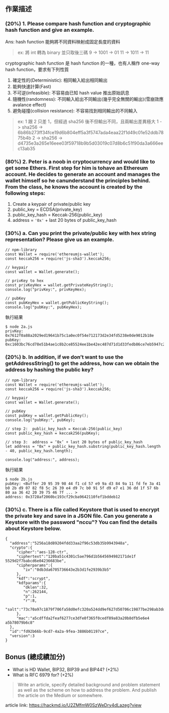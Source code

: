## 作業描述

### (20%) 1. Please compare hash function and cryptographic hash function and give an example.

Ans: 
hash function 能夠將不同資料映射成固定長度的資料 

> ex: 將 int 轉為 binary 並只取後三碼
> 9 -> 1001 -> 01
> 11 -> 1011 -> 11

cryptographic hash function 是 hash function 的一種，也有人稱作 one-way hash function，要求有下列性質
   
 1. 確定性的(Deterministic): 相同輸入給出相同輸出
 2. 能夠快速計算(Fast)
 3. 不可逆(infeasible): 不容易由已知 hash value 推出原始訊息 
 4. 隨機性(randomness): 不同輸入給出不同輸出(幾乎完全無關的輸出)(雪崩效應 avalance effect) 
 5. 避免碰撞(collision resistance): 不容易找到相同輸出的不同輸入
 
> ex: 1 跟 2 只差 1，但經過 sha256 後不但輸出不同，且兩輸出差異極大
> 1 -> sha256 -> 6b86b273ff34fce19d6b804eff5a3f5747ada4eaa22f1d49c01e52ddb7875b4b
> 2 -> sha256 -> d4735e3a265e16eee03f59718b9b5d03019c07d8b6c51f90da3a666eec13ab35


### (80%) 2. Peter is a noob in cryptocurrency and would like to get some Ethers. First step for him is tohave an Ethereum account. He decides to generate an account and manages the wallet himself so he canunderstand the principles behind. From the class, he knows the account is created by the following steps:

  1.	Create a keypair of private/public key
  2.	public_key = ECDSA(private_key) 
  3.	public_key_hash = Keccak-256(public_key)
  4.	address = `'0x'` + last 20 bytes of public_key_hash



### (30%) a. Can you print the private/public key with hex string representation? Please give us an example.

```javascript=
// npm-library
const Wallet = require('ethereumjs-wallet');
const keccak256 = require('js-sha3').keccak256;

// keypair
const wallet = Wallet.generate();
 
// privKey to hex
const privKeyHex = wallet.getPrivateKeyString();
console.log("privKey:", privKeyHex);

// pubKey
const pubKeyHex = wallet.getPublicKeyString();
console.log("pubKey:", pubKeyHex);
```
執行結果
```
$ node 2a.js
privKey: 0x7612f0a88a2029ed19641b75c1a0ec0f54e712173d2e34fd5238e0de9012b18e
pubKey: 0xc1603bc76cd78e51b4ae1c8b2ce85524ee1be42ec487d71d1d33fedb86ce7eb5947c29bb1a83bbea15dc612ce2022d842a21226314d48ba865e97cc4eaf69775
```


### (20%) b. In addition, if we don’t want to use the getAddressString() to get the address, how can we obtain the address by hashing the public key?

```javascript=
// npm-library
const Wallet = require('ethereumjs-wallet');
const keccak256 = require('js-sha3').keccak256;

// keypair
const wallet = Wallet.generate();

// pubKey
const pubKey = wallet.getPublicKey();
console.log("pubKey:", pubKey);

// step 2:  public_key_hash = Keccak-256(public_key)
const public_key_hash = keccak256(pubKey);

// step 3:  address = ‘0x’ + last 20 bytes of public_key_hash
let address = "0x" + public_key_hash.substring(public_key_hash.length - 40, public_key_hash.length);

console.log("address:", address);
```
執行結果
```
$ node 2b.js
pubKey: <Buffer 20 95 39 98 44 f1 cd 57 e9 9a d3 84 9a 11 fd fe 3a 41 b0 2b d9 07 82 f8 5c 26 39 e4 d9 7c b0 91 5f d9 e7 e1 36 dd 1f 57 6b 80 aa 36 42 20 39 75 46 7f ... >
address: 0x3728af2060bc193cf29cba9642110fef1bddeb12
```


 ### (30%) c. There is a file called Keystore that is used to encrypt the private key and save in a JSON file. Can you generate a Keystore with the password "nccu"? You can find the details about Keystore below.


 ```jsonld=
{  
   "address":"5256a18d89204fdd33aa2f96c53db35b9943948a",
   "crypto":{  
      "cipher":"aes-128-ctr",
      "ciphertext":"120ba51c4301c5ae796d1b5645694982171de1f    5529d2f7babcd6e04236683be",
      "cipherparams":{  
         "iv":"0db3da6705736643e2b3d1fe2939b3b5"
      },
      "kdf":"scrypt",
      "kdfparams":{  
         "dklen":32,
         "n":262144,
         "p":1,
         "r":8,
         "salt":"73c70a97c1879f706fa58d0efc320a524dd9ef627d50706c19877be298ab3ddc"
      },
      "mac":"a5cdffda2feaf6277ce3dfe0f365f0cedf89a83a20b8dfb5e6e4    a5b78079b6c8"
   },
   "id":"fd92b66b-9cd7-4a2a-9fea-3886b01197ce",
   "version":3
}
```

## Bonus (總成績加分)

- What is HD Wallet, BIP32, BIP39 and BIP44? (+2%) 
- What is RFC 6979 for? (+2%)

> Write an article, specify detailed background and problem statement as well as the scheme on how to address the problem. And publish the article on the Medium or somewhere.

article link: https://hackmd.io/U2ZMfmW0SzWeDry4dLazeg?view